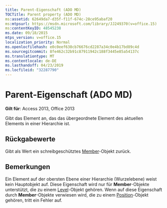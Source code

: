 ```yaml
---
title: Parent-Eigenschaft (ADO MD)
TOCTitle: Parent property (ADO MD)
ms:assetid: 62649da7-d35f-f11f-674c-28ce95abaf20
ms:mtpsurl: https://msdn.microsoft.com/library/JJ249370(v=office.15)
ms:contentKeyID: 48545238
ms.date: 09/18/2015
mtps_version: v=office.15
localization_priority: Normal
ms.openlocfilehash: e0c0eef638cb76676cd2287a34c0e4b17bd89c4d
ms.sourcegitcommit: 8fe462c32b91c87911942c188f3445e85a54137c
ms.translationtype: MT
ms.contentlocale: de-DE
ms.lasthandoff: 04/23/2019
ms.locfileid: "32287790"
---
```

# <a name="parent-property-ado-md"></a>Parent-Eigenschaft (ADO MD)


**Gilt für**: Access 2013, Office 2013

Gibt das Element an, das das übergeordnete Element des aktuellen Elements in einer Hierarchie ist.

## <a name="return-values"></a>Rückgabewerte

Gibt als Wert ein schreibgeschütztes [Member](member-object-ado-md.md)-Objekt zurück.

## <a name="remarks"></a>Bemerkungen

Ein Element auf der obersten Ebene einer Hierarchie (Wurzelebene) weist kein Hauptobjekt auf. Diese Eigenschaft wird nur für **Member**-Objekte unterstützt, die zu einem [Level](level-object-ado-md.md)-Objekt gehören. Wenn auf diese Eigenschaft durch **Member**-Objekte verwiesen wird, die zu einem [Position](position-object-ado-md.md)-Objekt gehören, tritt ein Fehler auf.


